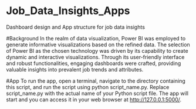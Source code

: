 # Job_Data_Insights_Apps
Dashboard design  and App structure  for job data insights

#Background
In the realm of data visualization, Power BI was employed to generate informative visualizations based on the refined data. The selection of Power BI as the chosen technology was driven by its capability to create dynamic and interactive visualizations. Through its user-friendly interface and robust functionalities, engaging dashboards were crafted, providing valuable insights into prevalent job trends and attributes.

#App
To run the app, open a terminal, navigate to the directory containing this script, and run the script using python script_name.py. Replace script_name.py with the actual name of your Python script file. The app will start and you can access it in your web browser at http://127.0.0.1:5000/.
